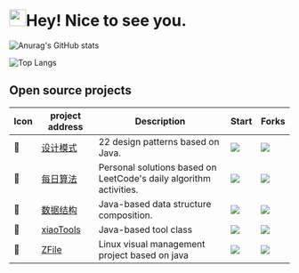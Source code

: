  # <img src="https://emojis.slackmojis.com/emojis/images/1531849430/4246/blob-sunglasses.gif" width="30"/>Hey! Nice to see you.

![Anurag's GitHub stats](https://github-readme-stats.vercel.app/api?username=xiaoxunyao&show_icons=true)

![Top Langs](https://github-readme-stats.vercel.app/api/top-langs/?username=xiaoxunyao)




## Open source projects

| Icon | project address                                | Description                                            | Start                                                        | Forks |
| ---- | --------------------------------------------------------- | ------------------------------------------------------------ | ------------------------------------------------------------ | ---------- |
| 🎒    | [设计模式](https://github.com/xiaoxunyao/design-patterns) | 22 design patterns based on Java.                            | ![](https://img.shields.io/github/stars/xiaoxunyao/design-patterns?style=for-the-badge) | ![](https://img.shields.io/github/forks/xiaoxunyao/design-patterns?style=for-the-badge) |
| 🧮    | [每日算法](https://github.com/xiaoxunyao/daily-algorithm) | Personal solutions based on LeetCode's daily algorithm activities. | ![](https://img.shields.io/github/stars/xiaoxunyao/daily-algorithm?style=for-the-badge) | ![](https://img.shields.io/github/forks/xiaoxunyao/daily-algorithm?style=for-the-badge) |
| 🧱    | [数据结构](https://github.com/xiaoxunyao/data-structure)  | Java-based data structure composition.                       | ![](https://img.shields.io/github/stars/xiaoxunyao/data-structure?style=for-the-badge) | ![](https://img.shields.io/github/forks/xiaoxunyao/data-structure?style=for-the-badge) |
| 🧰    | [xiaoTools](https://github.com/xiaoxunyao/xiaoTools)      | Java-based tool class                                        | ![](https://img.shields.io/github/stars/xiaoxunyao/xiaoTools?style=for-the-badge) | ![](https://img.shields.io/github/forks/xiaoxunyao/xiaoTools?style=for-the-badge) |
| 🧂 | [ZFile](https://github.com/xiaoxunyao/ZFile)  | Linux visual management project based on java |![](https://img.shields.io/github/stars/xiaoxunyao/ZFile?style=for-the-badge)|![](https://img.shields.io/github/forks/xiaoxunyao/ZFIle?style=for-the-badge)|



